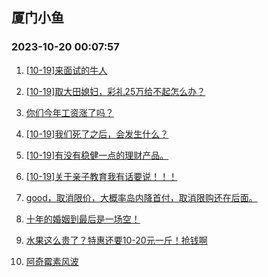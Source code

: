 ## 厦门小鱼 
### 2023-10-20 00:07:57

1. [[10-19]来面试的牛人](http://bbs.xmfish.com/read-htm-tid-18091415.html)

2. [[10-19]取大田媳妇，彩礼25万给不起怎么办？](http://bbs.xmfish.com/read-htm-tid-18091526.html)

3. [你们今年工资涨了吗？](http://bbs.xmfish.com/read-htm-tid-18091460.html)

4. [[10-19]我们死了之后，会发生什么？](http://bbs.xmfish.com/read-htm-tid-18091431.html)

5. [[10-19]有没有稳健一点的理财产品。](http://bbs.xmfish.com/read-htm-tid-18091538.html)

6. [[10-19]关于亲子教育我有话要说！！！](http://bbs.xmfish.com/read-htm-tid-18091574.html)

7. [good，取消限价，大概率岛内降首付，取消限购还在后面。](http://bbs.xmfish.com/read-htm-tid-18091610.html)

8. [十年的婚姻到最后是一场空！](http://bbs.xmfish.com/read-htm-tid-18091694.html)

9. [水果这么贵了？特惠还要10-20元一斤！抢钱啊](http://bbs.xmfish.com/read-htm-tid-18091593.html)

10. [阿奇霉素风波](http://bbs.xmfish.com/read-htm-tid-18091356.html)

